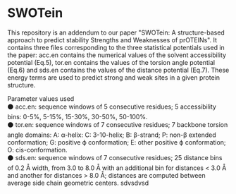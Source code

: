 # SWOTein
This repository is an addendum to our paper "SWOTein: A structure-based approach to predict stability Strengths and Weaknesses of prOTEINs". It contains three files corresponding to the three statistical potentials used in the paper: acc.en contains the numerical values of the solvent accessibility potential (Eq.5), tor.en contains the values of the torsion angle potential (Eq.6) and sds.en contains the values of the distance potential (Eq.7). These energy terms are used to predict strong and weak sites in a given protein structure. 

Parameter values used<br /> 
⚫ acc.en: sequence windows of 5 consecutive residues; 5 accessibility bins: 0-5%, 5-15%, 15-30%, 30-50%, 50-100%.<br /> 
⚫ tor.en: sequence windows of 7 consecutive residues; 7 backbone torsion angle domains: A: α-helix: C: 3-10-helix; B: β-strand; P: non-β extended conformation; G: positive ϕ conformation; E: other positive ϕ conformation; O: cis-conformation.<br /> 
⚫ sds.en: sequence windows of 7 consecutive residues; 25 distance bins of 0.2 Å width, from 3.0 to 8.0 Å with an additional bin for distances < 3.0 Å and another for distances > 8.0 Å; distances are computed between average side chain geometric centers.
sdvsdvsd
